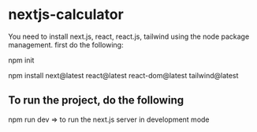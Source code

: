# nextjs-calculator
You need to install next.js, react, react.js, tailwind using the node package management.
first do the following:

npm init


npm install next@latest react@latest react-dom@latest tailwind@latest


## To run the project, do the following
npm run dev => to run the next.js server in development mode
